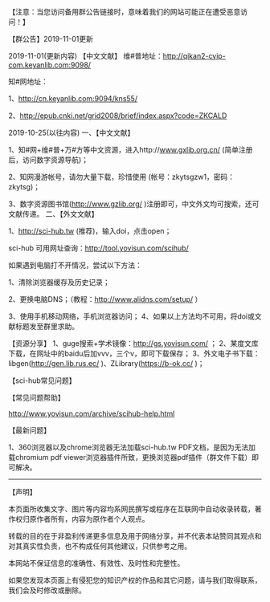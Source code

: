 【注意：当您访问备用群公告链接时，意味着我们的网站可能正在遭受恶意访问！】

【群公告】2019-11-01更新



2019-11-01(更新内容)
【中文文献】
维#普地址：http://qikan2-cvip-com.keyanlib.com:9098/

知#网地址：

1、http://cn.keyanlib.com:9094/kns55/ 

2、http://epub.cnki.net/grid2008/brief/index.aspx?code=ZKCALD



2019-10-25(以往内容)
一、【中文文献】

1、知#网+维#普+万#方等中文资源，进入http://www.gxlib.org.cn/ (简单注册后，访问数字资源导航)；

2、知网漫游帐号，请勿大量下载，珍惜使用 (帐号：zkytsgzw1，密码：zkytsg)；

3、数字资源图书馆(http://www.gzlib.org/ )注册即可，中文外文均可搜索，还可文献传递。
二、【外文文献】

1、http://sci-hub.tw (推荐)，输入doi，点击open；

sci-hub 可用网址查询：http://tool.yovisun.com/scihub/

如果遇到电脑打不开情况，尝试以下方法：

1、清除浏览器缓存及历史记录；

2、更换电脑DNS；（教程：http://www.alidns.com/setup/ ）

3、使用手机移动网络，手机浏览器访问；
4、如果以上方法均不可用，将doi或文献标题发至群里求助。


【资源分享】
1、guge搜索+学术镜像：http://gs.yovisun.com/ ；
2、某度文库下载，在网址中的baidu后加vvv，三个v，即可下载保存；
3、外文电子书下载：libgen(http://gen.lib.rus.ec/ )、ZLibrary(https://b-ok.cc/ )；

【sci-hub常见问题】

【常见问题帮助】

http://www.yovisun.com/archive/scihub-help.html

【最新问题】

1、360浏览器以及chrome浏览器无法加载sci-hub.tw PDF文档，是因为无法加载chromium pdf viewer浏览器插件所致，更换浏览器pdf插件（群文件下载）即可解决。





___________________________________________________________________________________

【声明】

本页面所收集文字、图片等内容均系网民撰写或程序在互联网中自动收录转载，著作权归原作者所有，内容为原作者个人观点。

转载的目的在于非盈利传递更多信息及用于网络分享，并不代表本站赞同其观点和对其真实性负责，也不构成任何其他建议，只供参考之用。

本网站不保证信息的准确性、有效性、及时性和完整性。

如果您发现本页面上有侵犯您的知识产权的作品和其它问题，请与我们取得联系，我们会及时修改或删除。
